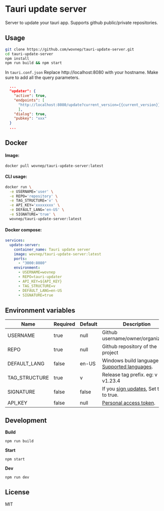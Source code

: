 # Tauri update server

Server to update your tauri app. Supports github public/private repositories.

## Usage

```bash
git clone https://github.com/wovnep/tauri-update-server.git
cd tauri-update-server
npm install
npm run build && npm start
```

In `tauri.conf.json`
Replace http://localhost:8080 with your hostname. Make sure to add all the query parameters.
```json
  ...
  "updater": {
    "active": true,
    "endpoints": [
      "http://localhost:8080/update?current_version={{current_version}}&target={{target}}&arch={{arch}}"
      ],
    "dialog": true,
    "pubkey": "xxx"
  }
  ...
```

## Docker

#### Image:

```
docker pull wovnep/tauri-update-server:latest
```

#### CLI usage:

```bash
docker run \
  -e USERNAME='user' \
  -e REPO='repository' \
  -e TAG_STRUCTURE='v' \
  -e API_KEY='xxxxxxxx' \
  -e DEFAULT_LANG='en-US' \
  -e SIGNATURE='true' \
  wovnep/tauri-update-server:latest
```

#### Docker compose:

```yaml
services:
  update-server:
    container_name: Tauri update server
    image: wovnep/tauri-update-server:latest
    ports:
      - "3000:8080"
    environment:
      - USERNAME=wovnep
      - REPO=tauri-updater
      - API_KEY=${API_KEY}
      - TAG_STRUCTURE=v
      - DEFAULT_LANG=en-US
      - SIGNATURE=true
```

## Environment variables

|Name					|Required			|Default      |Description|	
| ----------- | ----------- | ----------- |-----------|
|USERNAME			|true					|null         |Github username/owner/organization|
|REPO					|true					|null         |Github repository of the project|
|DEFAULT_LANG |false        |en-US        |Windows build language. [Supported languages](https://tauri.app/v1/api/config#wixconfig.language).|
|TAG_STRUCTURE|true         |v            |Release tag prefix. eg: v in v1.23.4|
|SIGNATURE		|false			  |false        |If you [sign updates](https://tauri.app/v1/guides/distribution/updater#signing-updates), Set this to true.|
|API_KEY			|false				|null         |[Personal access token](https://github.com/settings/tokens).|

## Development

**Build**
```
npm run build
```

**Start**
```
npm start
```

**Dev**
```
npm run dev
```

## License

MIT